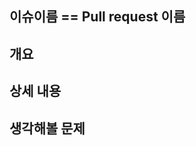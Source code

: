 ## 이슈이름 == Pull request 이름

## 개요
<!-- ex)개발자 이모티콘 추가 -->

## 상세 내용
<!-- ex) 1. 개발자가 키보드를 치는 모습 추가 2. 개발자가 '왜 안되지?'라고 말하는 모습 추가 -->

## 생각해볼 문제
<!--코드 리뷰시 중점적으로 봐줬으면 좋을 부분 
ex) 개발자는 코드 작성보다 구글링을 더 많이 하는데요?-->
